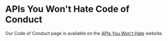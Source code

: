 # APIs You Won't Hate Code of Conduct

Our Code of Conduct page is available on the [APIs You Won't Hate](https://apisyouwonthate.com/conduct) website.
